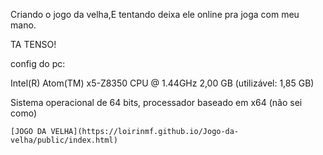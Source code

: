 Criando o jogo da velha,E tentando deixa ele online pra joga com meu mano.

TA TENSO!

config do pc:

Intel(R) Atom(TM) x5-Z8350  CPU @ 1.44GHz
2,00 GB (utilizável: 1,85 GB)

Sistema operacional de 64 bits, processador baseado em x64 (não sei como)

    [JOGO DA VELHA](https://loirinmf.github.io/Jogo-da-velha/public/index.html)
